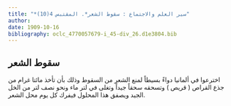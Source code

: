 ```yaml
---
title: "*سير العلم والاجتماع : سقوط الشعر*. المقتبس 4(10)"
author: 
date: 1909-10-16
bibliography: oclc_4770057679-i_45-div_26.d1e3804.bib
---
```




##  سقوط الشعر 


 اخترعوا في ألمانيا دواءً بسيطاً لمنع الشعر من السقوط وذلك بأن تأخذ مائتا غرام من جذع القراص ( قريص ) وتسحقه سحقاً جيداً وتغلى في لتر ماء ونحو نصف لتر من الخل الجيد ويصفق هذا المحلول فيفرك كل يوم محل الشعر. 
